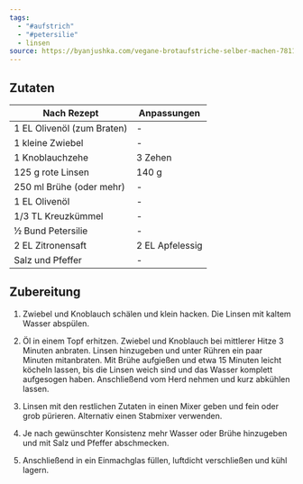```yaml
---
tags:
  - "#aufstrich"
  - "#petersilie"
  - linsen
source: https://byanjushka.com/vegane-brotaufstriche-selber-machen-7811/
---
```

## Zutaten

| Nach Rezept                | Anpassungen     |
| -------------------------- | --------------- |
| 1 EL Olivenöl (zum Braten) | -               |
| 1 kleine Zwiebel           | -               |
| 1 Knoblauchzehe            | 3 Zehen         |
| 125 g rote Linsen          | 140 g           |
| 250 ml Brühe (oder mehr)   | -               |
| 1 EL Olivenöl              | -               |
| 1/3 TL Kreuzkümmel         | -               |
| ½ Bund Petersilie          | -               |
| 2 EL Zitronensaft          | 2 EL Apfelessig |
| Salz und Pfeffer           | -               |
## Zubereitung

1) Zwiebel und Knoblauch schälen und klein hacken. Die Linsen mit kaltem Wasser abspülen.
    
2) Öl in einem Topf erhitzen. Zwiebel und Knoblauch bei mittlerer Hitze 3 Minuten anbraten. Linsen hinzugeben und unter Rühren ein paar Minuten mitanbraten. Mit Brühe aufgießen und etwa 15 Minuten leicht köcheln lassen, bis die Linsen weich sind und das Wasser komplett aufgesogen haben. Anschließend vom Herd nehmen und kurz abkühlen lassen.
    
3) Linsen mit den restlichen Zutaten in einen Mixer geben und fein oder grob pürieren. Alternativ einen Stabmixer verwenden.
    
4) Je nach gewünschter Konsistenz mehr Wasser oder Brühe hinzugeben und mit Salz und Pfeffer abschmecken.
    
5) Anschließend in ein Einmachglas füllen, luftdicht verschließen und kühl lagern.